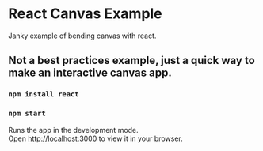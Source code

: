 # React Canvas Example

Janky example of bending canvas with react.

## Not a best practices example, just a quick way to make an interactive canvas app.


### `npm install react`
### `npm start`

Runs the app in the development mode.\
Open [http://localhost:3000](http://localhost:3000) to view it in your browser.


